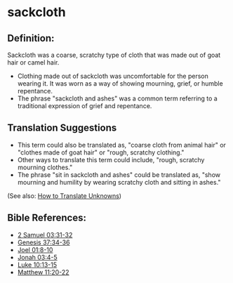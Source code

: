 # sackcloth #

## Definition: ##

Sackcloth was a coarse, scratchy type of cloth that was made out of goat hair or camel hair.

* Clothing made out of sackcloth was uncomfortable for the person wearing it. It was worn as a way of showing mourning, grief, or humble repentance.
* The phrase "sackcloth and ashes" was a common term referring to a traditional expression of grief and repentance.

## Translation Suggestions ##

* This term could also be translated as, "coarse cloth from animal hair" or "clothes made of goat hair" or "rough, scratchy clothing."
* Other ways to translate this term could include, "rough, scratchy mourning clothes."
* The phrase "sit in sackcloth and ashes" could be translated as, "show mourning and humility by wearing scratchy cloth and sitting in ashes."

(See also: [How to Translate Unknowns](en/ta-vol1/translate/man/translate-unknown))



## Bible References: ##

* [2 Samuel 03:31-32](en/tn/2sa/help/03/31)
* [Genesis 37:34-36](en/tn/gen/help/37/34)
* [Joel 01:8-10](en/tn/jol/help/01/08)
* [Jonah 03:4-5](en/tn/jon/help/03/04)
* [Luke 10:13-15](en/tn/luk/help/10/13)
* [Matthew 11:20-22](en/tn/mat/help/11/20)